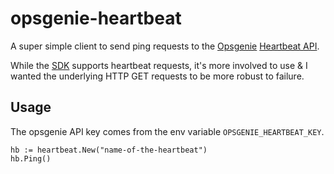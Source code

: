 # opsgenie-heartbeat

A super simple client to send ping requests to the [Opsgenie]() [Heartbeat API]().

While the [SDK](https://github.com/opsgenie/opsgenie-go-sdk/tree/master/heartbeat) supports heartbeat requests,
it's more involved to use & I wanted the underlying HTTP GET requests to be more robust to failure.

## Usage

The opsgenie API key comes from the env variable `OPSGENIE_HEARTBEAT_KEY`.

```golang
hb := heartbeat.New("name-of-the-heartbeat")
hb.Ping()
```
